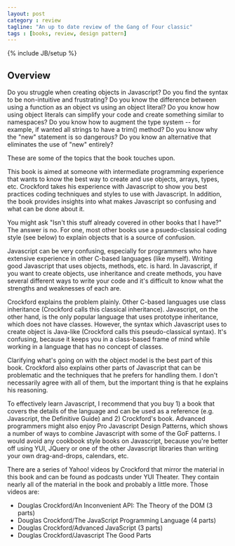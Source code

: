 ```yaml
---
layout: post
category : review
tagline: "An up to date review of the Gang of Four classic"
tags : [books, review, design pattern]
---
```

{% include JB/setup %}

## Overview
Do you struggle when creating objects in Javascript?
Do you find the syntax to be non-intuitive and frustrating?
Do you know the difference between using a function as an object vs using an object literal?
Do you know how using object literals can simplify your code and create something similar to namespaces?
Do you know how to augment the type system -- for example, if wanted all strings to have a trim() method?
Do you know why the "new" statement is so dangerous? Do you know an alternative that eliminates the use of "new" entirely?

These are some of the topics that the book touches upon.

This book is aimed at someone with intermediate programming experience that wants to know the best way to create and use objects, arrays, types, etc. Crockford takes his experience with Javascript to show you best practices coding techniques and styles to use with Javascript. In addition, the book provides insights into what makes Javascript so confusing and what can be done about it.

You might ask "Isn't this stuff already covered in other books that I have?" The answer is no. For one, most other books use a psuedo-classical coding style (see below) to explain objects that is a source of confusion.

Javascript can be very confusing, especially for programmers who have extensive experience in other C-based languages (like myself). Writing good Javascript that uses objects, methods, etc. is hard. In Javascript, if you want to create objects, use inheritance and create methods, you have several different ways to write your code and it's difficult to know what the strengths and weaknesses of each are.

Crockford explains the problem plainly. Other C-based languages use class inheritance (Crockford calls this classical inheritance). Javascript, on the other hand, is the only popular language that uses prototype inheritance, which does not have classes. However, the syntax which Javascript uses to create object is Java-like (Crockford calls this pseudo-classical syntax). It's confusing, because it keeps you in a class-based frame of mind while working in a language that has no concept of classes.

Clarifying what's going on with the object model is the best part of this book. Crockford also explains other parts of Javascript that can be problematic and the techniques that he prefers for handling them. I don't necessarily agree with all of them, but the important thing is that he explains his reasoning.

To effectively learn Javascript, I recommend that you buy 1) a book that covers the details of the language and can be used as a reference (e.g. Javascript, the Definitive Guide) and 2) Crockford's book. Advanced programmers might also enjoy Pro Javascript Design Patterns, which shows a number of ways to combine Javascript with some of the GoF patterns. I would avoid any cookbook style books on Javascript, because you're better off using YUI, JQuery or one of the other Javascript libraries than writing your own drag-and-drops, calendars, etc.

There are a series of Yahoo! videos by Crockford that mirror the material in this book and can be found as podcasts under YUI Theater. They contain nearly all of the material in the book and probably a little more. Those videos are:

- Douglas Crockford/An Inconvenient API: The Theory of the DOM (3 parts)
- Douglas Crockford/The JavaScript Programming Language (4 parts)
- Douglas Crockford/Advanced JavaScript (3 parts)
- Douglas Crockford/Javascript The Good Parts